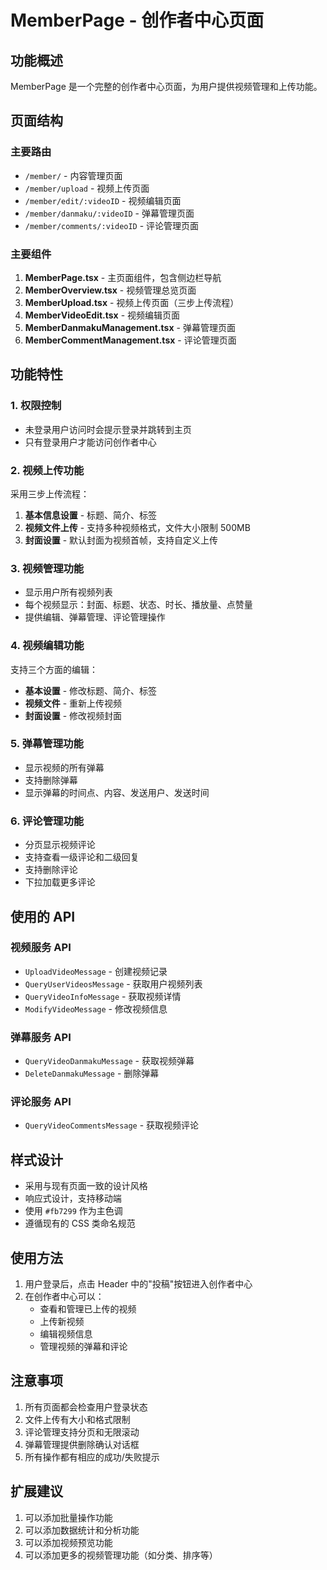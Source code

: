 # MemberPage - 创作者中心页面

## 功能概述

MemberPage 是一个完整的创作者中心页面，为用户提供视频管理和上传功能。

## 页面结构

### 主要路由

- `/member/` - 内容管理页面
- `/member/upload` - 视频上传页面
- `/member/edit/:videoID` - 视频编辑页面
- `/member/danmaku/:videoID` - 弹幕管理页面
- `/member/comments/:videoID` - 评论管理页面

### 主要组件

1. **MemberPage.tsx** - 主页面组件，包含侧边栏导航
2. **MemberOverview.tsx** - 视频管理总览页面
3. **MemberUpload.tsx** - 视频上传页面（三步上传流程）
4. **MemberVideoEdit.tsx** - 视频编辑页面
5. **MemberDanmakuManagement.tsx** - 弹幕管理页面
6. **MemberCommentManagement.tsx** - 评论管理页面

## 功能特性

### 1. 权限控制
- 未登录用户访问时会提示登录并跳转到主页
- 只有登录用户才能访问创作者中心

### 2. 视频上传功能
采用三步上传流程：
1. **基本信息设置** - 标题、简介、标签
2. **视频文件上传** - 支持多种视频格式，文件大小限制 500MB
3. **封面设置** - 默认封面为视频首帧，支持自定义上传

### 3. 视频管理功能
- 显示用户所有视频列表
- 每个视频显示：封面、标题、状态、时长、播放量、点赞量
- 提供编辑、弹幕管理、评论管理操作

### 4. 视频编辑功能
支持三个方面的编辑：
- **基本设置** - 修改标题、简介、标签
- **视频文件** - 重新上传视频
- **封面设置** - 修改视频封面

### 5. 弹幕管理功能
- 显示视频的所有弹幕
- 支持删除弹幕
- 显示弹幕的时间点、内容、发送用户、发送时间

### 6. 评论管理功能
- 分页显示视频评论
- 支持查看一级评论和二级回复
- 支持删除评论
- 下拉加载更多评论

## 使用的 API

### 视频服务 API
- `UploadVideoMessage` - 创建视频记录
- `QueryUserVideosMessage` - 获取用户视频列表
- `QueryVideoInfoMessage` - 获取视频详情
- `ModifyVideoMessage` - 修改视频信息

### 弹幕服务 API
- `QueryVideoDanmakuMessage` - 获取视频弹幕
- `DeleteDanmakuMessage` - 删除弹幕

### 评论服务 API
- `QueryVideoCommentsMessage` - 获取视频评论

## 样式设计

- 采用与现有页面一致的设计风格
- 响应式设计，支持移动端
- 使用 `#fb7299` 作为主色调
- 遵循现有的 CSS 类命名规范

## 使用方法

1. 用户登录后，点击 Header 中的"投稿"按钮进入创作者中心
2. 在创作者中心可以：
   - 查看和管理已上传的视频
   - 上传新视频
   - 编辑视频信息
   - 管理视频的弹幕和评论

## 注意事项

1. 所有页面都会检查用户登录状态
2. 文件上传有大小和格式限制
3. 评论管理支持分页和无限滚动
4. 弹幕管理提供删除确认对话框
5. 所有操作都有相应的成功/失败提示

## 扩展建议

1. 可以添加批量操作功能
2. 可以添加数据统计和分析功能
3. 可以添加视频预览功能
4. 可以添加更多的视频管理功能（如分类、排序等）
